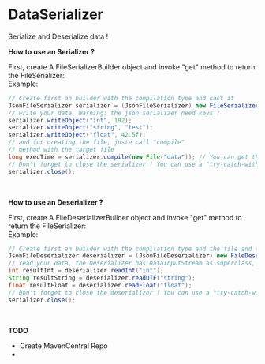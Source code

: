 <h1> DataSerializer </h1>

<p>
Serialize and Deserialize data !

<strong> How to use an Serializer ? </strong>

First, create A FileSerializerBuilder object and invoke "get" method to return the FileSerializer:
<br> Example: <br>
```java
// Create first an builder with the compilation type and cast it
JsonFileSerializer serializer = (JsonFileSerializer) new FileSerializerBuilder().type(CompilationType.JSON).get();
// write your data, Warning: the json serializer need keys !
serializer.writeObject("int", 192);
serializer.writeObject("string", "test");
serializer.writeObject("float", 42.5f);
// and for creating the file, juste call "compile"
// method with the target file
long execTime = serializer.compile(new File("data")); // You can get the time of the building task
// Don't forget to close the serializer ! You can use a "try-catch-with-ressources".
serializer.close();
```
<br>

<strong> How to use an Deserializer ? </strong>

First, create A FileDeserializerBuilder object and invoke "get" method to return the FileSerializer:
<br> Example: <br>
```java
// Create first an builder with the compilation type and the file and cast it
JsonFileDeserializer deserializer = (JsonFileDeserializer) new FileDeserializerBuilder().type(CompilationType.JSON).file(new File("data")).get();
// read your data, the Deserializer has DataInputStream as superclass, Warning: the json deserializer need keys !
int resultInt = deserializer.readInt("int");
String resultString = deserializer.readUTF("string");
float resultFloat = deserializer.readFloat("float");
// Don't forget to close the deserializer ! You can use a "try-catch-with-ressources".
serializer.close();
```
<br>

<strong>TODO</strong>
<ul>
<li>Create MavenCentral Repo<li>
</ul>

</p>
